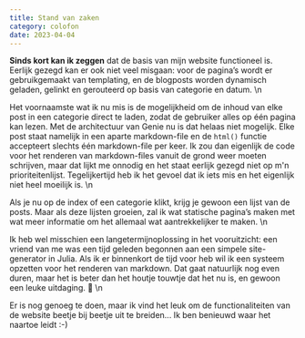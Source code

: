 ```yaml
---
title: Stand van zaken
category: colofon
date: 2023-04-04
---
```


**Sinds kort kan ik zeggen** dat de basis van mijn website functioneel is. Eerlijk gezegd kan er ook niet veel misgaan: voor de pagina’s wordt er gebruikgemaakt van templating, en de blogposts worden dynamisch geladen, gelinkt en gerouteerd op basis van categorie en datum.
\n

Het voornaamste wat ik nu mis is de mogelijkheid om de inhoud van elke post in een categorie direct te laden, zodat de gebruiker alles op één pagina kan lezen. Met de architectuur van Genie nu is dat helaas niet mogelijk. Elke post staat namelijk in een aparte markdown-file en de `html()` functie accepteert slechts één markdown-file per keer. Ik zou dan eigenlijk de code voor het renderen van markdown-files vanuit de grond weer moeten schrijven, maar dat lijkt me onnodig en het staat eerlijk gezegd niet op m'n prioriteitenlijst. Tegelijkertijd heb ik het gevoel dat ik iets mis en het eigenlijk niet heel moeilijk is.
\n

Als je nu op de index of een categorie klikt, krijg je gewoon een lijst van de posts. Maar als deze lijsten groeien, zal ik wat statische pagina’s maken met wat meer informatie om het allemaal wat aantrekkelijker te maken.
\n

Ik heb wel misschien een langetermijnoplossing in het vooruitzicht: een vriend van me was een tijd geleden begonnen aan een simpele site-generator in Julia. Als ik er binnenkort de tijd voor heb wil ik een systeem opzetten voor het renderen van markdown. Dat gaat natuurlijk nog even duren, maar het is beter dan het houtje touwtje dat het nu is, en gewoon een leuke uitdaging. 🌱
\n

Er is nog genoeg te doen, maar ik vind het leuk om de functionaliteiten van de website beetje bij beetje uit te breiden... Ik ben benieuwd waar het naartoe leidt :-)
